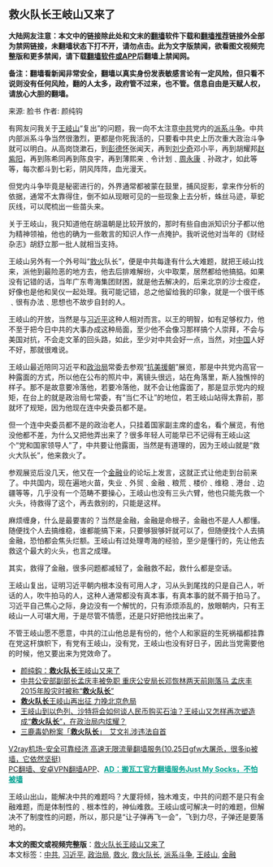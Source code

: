  <h2>救火队长王岐山又来了</h2> <p class="notice"><b>大陆网友注意：本文中的链接除此处和文末的<a href="https://github.com/bannedbook/fanqiang" >翻墙</a>软件下载和<a href="https://github.com/killgcd/justmysocks/blob/master/README.md">翻墙推荐</a>链接外全部为禁网链接，未翻墙状态下打不开，请勿点击。此为文字版禁闻，欲看图文视频完整版和更多禁闻，请下载<a href="https://github.com/bannedbook/fanqiang">翻墙软件或APP</a>后翻墙上禁闻网。</p><p>备注：翻墙看新闻非常安全，翻墙以真实身份发表敏感言论有一定风险，但只看不说则没有任何风险，翻的人太多，政府管不过来，也不管。信息自由是天赋人权，请放心大胆的翻墙。</b></p>  <div class="entry"> <p>来源:&nbsp;脸书                            作者:&nbsp;颜纯钩                                                 </p> <p>有网友问我关于<a href="https://www.bannedbook.org/bnews/tag/%e7%8e%8b%e5%b2%90%e5%b1%b1/" class="st_tag internal_tag" rel="tag" title="标签 王岐山 下的日志">王岐山</a>“复出”的问题，我一向不太注意<a href="https://www.bannedbook.org/bnews/tag/%e4%b8%ad%e5%85%b1/" class="st_tag internal_tag" rel="tag" title="标签 中共 下的日志">中共</a>党内的<a href="https://www.bannedbook.org/bnews/tag/%E6%B4%BE%E7%B3%BB%E6%96%97%E4%BA%89/" class="st_tag internal_tag" rel="tag" title="标签 派系斗争 下的日志">派系斗争</a>。中共内部派系斗争当然很激烈，更都是你死我活的，只要看中共史上历次重大政治斗争就可以明白。从高岗饶漱石，到<span class='wp_keywordlink'><a href="https://www.bannedbook.org/forum2/topic960.html" title="彭德怀自述" target="_blank">彭德怀</a></span>张闻天，再到<span class='wp_keywordlink'><a href="https://www.bannedbook.org/forum2/topic1158.html" title="《刘少奇传》" target="_blank">刘少奇</a></span>邓小平，再到胡耀邦<span class='wp_keywordlink'><a href="https://www.bannedbook.org/forum2/topic93.html" title="《改革历程-赵紫阳回忆录》" target="_blank">赵紫阳</a></span>，再到陈希同再到陈良宇，再到薄熙来﹑令计划﹑<span class='wp_keywordlink'><a href="https://www.bannedbook.org/forum2/topic2891.html" title="《周永康其人》《周永康传》" target="_blank">周永康</a></span>﹑孙政才，如此等等，每次都斗到七彩，阴风阵阵，血光漫天。</p> <p>但党内斗争毕竟是秘密进行的，外界通常都被蒙在鼓里，捕风捉影，拿来作分析的依据，通常不太靠得住，倒不如从现眼可见的一些现象上去分析，蛛丝马迹，草蛇灰线，可以爬梳出一些苗头来。</p>  <p>关于王岐山，我只知道他在胡温朝是比较开放的，那时有些自由派知识分子都以他为精神领袖，他也的确为一些敢言的知识人作一点掩护。我听说他对当年的《财经杂志》胡舒立那一批人就相当支持。</p> <p>王岐山另外有一个外号叫“<a href="https://www.bannedbook.org/bnews/tag/%E6%95%91%E7%81%AB/" class="st_tag internal_tag" rel="tag" title="标签 救火 下的日志">救火</a>队长”，便是中共每逢有什么大难题，就把王岐山找来，派他到最险恶的地方去，他去后排难解纷，火中取栗，居然都给他搞掂。如果没有记错的话，当年广东粤海集团财困，就是他去解决的，后来北京的沙士疫症，好像也是他和吴仪一起处理。我可能记错，总之他留给我的印象，就是一个很干练﹑很有办法﹑思想也不故步自封的人。</p> <p>王岐山的开放，当然是与<a href="https://www.bannedbook.org/bnews/tag/%e4%b9%a0%e8%bf%91%e5%b9%b3/" class="st_tag internal_tag" rel="tag" title="标签 习近平 下的日志">习近平</a>这种人相对而言。以王的明智，如有足够权力，他不至于把今日中共的大事办成这种局面，至少他不会像习那样搞个人崇拜，不会与美国对抗，不会走文革的回头路，如此，至少对中共会好一点，当然，对<span class='wp_keywordlink_affiliate'><a href="https://www.bannedbook.org/" title="中国" target="_blank">中国</a></span>人好不好，那就很难说。</p>  <p>王岐山最近陪同习近平和<a href="https://www.bannedbook.org/bnews/tag/%e6%94%bf%e6%b2%bb%e5%b1%80/" class="st_tag internal_tag" rel="tag" title="标签 政治局 下的日志">政治局</a>常委去参观“<span class='wp_keywordlink'><a href="https://www.bannedbook.org/forum2/topic952.html" title="历史回顾：从“抗美援朝”到“大跃进”" target="_blank">抗美援朝</a></span>”展览，那是中共党内高官一种露面的方式，所以他在公布的照片中，离镜头很远，站在角落里，斯人独憔悴的样子。那不是故意要冷落他，若要冷落他，就不会让他露面了，那是显示党内的规矩，在台上的就是政治局七常委，有“当仁不让”的地位，若王岐山站得太靠前，那就坏了规矩，因为他现在连中央委员都不是。</p> <p>但一个连中央委员都不是的政治老人，只挂着国家副主席的虚名，看个展览，有他没他都不差，为什么又把他弄出来了？很多年轻人可能早已不记得有王岐山这个“党和国家领导人”了，中共要让他露面，当然是有道理的，因为王岐山就是“救火大队长”，他来救火了。</p> <p>参观展览后没几天，他又在一个<a href="https://www.bannedbook.org/bnews/tag/%E9%87%91%E8%9E%8D/" class="st_tag internal_tag" rel="tag" title="标签 金融 下的日志">金融</a>业的论坛上发言，这就正式让他走到台前来了。中共国内，现在遍地火苗，失业﹑外贸﹑金融﹑粮荒﹑楼价﹑维稳﹑港台﹑边疆等等，几乎没有一个范畴不要操心，王岐山也没有三头六臂，他也只能先救一个火头，待救得了这个，再去救别的，只能是这样。</p>  <p>麻烦缠身，什么是最要害的？当然是金融，金融是命根子，金融也不是人人都懂。随便找个人去搞维稳，谁都能搞下来，只要够狠够奸就可以了，但随便找个人去搞金融，恐怕都会焦头烂额。王岐山有过处理粤海的经验，至少是懂行的，先让他去救这个最大的火头，也言之成理。</p> <p>其实，救得了金融，很多问题都减轻了，金融救不起，救什么都是空话。</p> <p>王岐山复出，证明习近平朝内根本没有可用人才，习从头到尾找的只是自己人，听话的人，吹牛拍马的人，这种人通常都没有真本事，有真本事的就不屑于拍马了。习近平自己焦心之际，身边没有一个解忧的，只有添烦添乱的，放眼朝内，只有王岐山一人可堪大用，于是尽管不情愿，还是只好把他找出来了。</p>  <p>不管王岐山愿不愿意，中共的江山他总是有份的，他个人和家庭的生死祸福都挂靠在党这杆旗帜下，有党有王岐山，没有党，王岐山也没有好日子，因此当党需要他的时候，他又要出来为党效命了。</p> <ul class='op-related-articles' title='相关阅读'> <li><a href='https://www.bannedbook.org/bnews/baitai/20201026/1420412.html' target='_blank'>颜纯鈎：<b>救火队长</b>王岐山又来了</a></li> <li><a href='https://www.bannedbook.org/bnews/comments/20200616/1345705.html' target='_blank'>中共公安部副部长孟庆丰被免职 重庆公安局长邓恢林两天前刚落马 孟庆丰2015年股灾时被称“<b>救火队长</b>”</a></li> <li><a href='https://www.bannedbook.org/bnews/baitai/20181026/1020552.html' target='_blank'><b>救火队长</b>王岐山再出征 力挽北京危局</a></li> <li><a href='https://www.bannedbook.org/bnews/guowengui/20181019/1015335.html' target='_blank'>王岐山到以色列、沙特将会如何谈人民币购买石油？王岐山又怎样再次塑造成“<b>救火队长</b>”，在政治局内炫耀？</a></li> <li><a href='https://www.bannedbook.org/bnews/headline/20180731/979812.html' target='_blank'>三鹿毒奶粉案「<b>救火队长</b>」　艾文礼涉违法自首</a></li> </ul> <p class="texttj"> <a href="https://www.bannedbook.org/forum23/topic22702.html" target="_blank">V2ray机场-安全可靠经济 高速无限流量翻墙服务(10.25日gfw大屠杀，很多ip被墙，它依然坚挺)</a><br/> <a href="https://github.com/bannedbook/fanqiang/wiki/%E7%A6%81%E9%97%BB%E7%BD%91%E5%AE%89%E5%8D%93%E7%BF%BB%E5%A2%99%E6%96%B0%E9%97%BBAPP" target="_blank">PC翻墙、安卓VPN翻墙APP</a>、<span onclick="window.open('https://github.com/killgcd/justmysocks/blob/master/README.md')" style="font-weight:bold;color:#00A191;cursor:pointer;text-decoration:underline;outline:none">AD：搬瓦工官方翻墙服务Just My Socks，不怕被墙</span></p><p>王岐山出山，能解决中共的难题吗？大厦将倾，独木难支，中共的问题不是只有金融难题，而是体制性的﹑根本性的，神仙难救。王岐山或可解决一时的难题，但解决不了制度性的问题，所以，那只是“让子弹再飞一会”，飞到力尽，子弹还是要落地的。</p><a name='sharetosocial'></a>       <div><b>本文的图文或视频完整版</b>：<a href='https://www.bannedbook.org/bnews/ssgc/20201026/1420619.html'>救火队长王岐山又来了</a></div>  </div><!--END ENTRY--> <div class="postfooter"> <div>本文标签：<a href="https://www.bannedbook.org/bnews/tag/%e4%b8%ad%e5%85%b1/" rel="tag">中共</a>, <a href="https://www.bannedbook.org/bnews/tag/%e4%b9%a0%e8%bf%91%e5%b9%b3/" rel="tag">习近平</a>, <a href="https://www.bannedbook.org/bnews/tag/%e6%94%bf%e6%b2%bb%e5%b1%80/" rel="tag">政治局</a>, <a href="https://www.bannedbook.org/bnews/tag/%E6%95%91%E7%81%AB/" rel="tag">救火</a>, <a href="https://www.bannedbook.org/bnews/tag/%E6%95%91%E7%81%AB%E9%98%9F%E9%95%BF/" rel="tag">救火队长</a>, <a href="https://www.bannedbook.org/bnews/tag/%E6%B4%BE%E7%B3%BB%E6%96%97%E4%BA%89/" rel="tag">派系斗争</a>, <a href="https://www.bannedbook.org/bnews/tag/%e7%8e%8b%e5%b2%90%e5%b1%b1/" rel="tag">王岐山</a>, <a href="https://www.bannedbook.org/bnews/tag/%E9%87%91%E8%9E%8D/" rel="tag">金融</a></div>  </div><!--END POSTFOOTER--> 